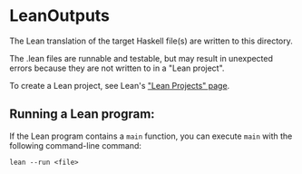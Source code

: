 # LeanOutputs

The Lean translation of the target Haskell file(s) are written to this directory.

The .lean files are runnable and testable, but may result in unexpected errors because they are not written to in a "Lean project". 

To create a Lean project, see Lean's ["Lean Projects" page](https://leanprover-community.github.io/install/project.html).


## Running a Lean program:

If the Lean program contains a `main` function, you can execute `main` with the following command-line command:
```
lean --run <file>
```
